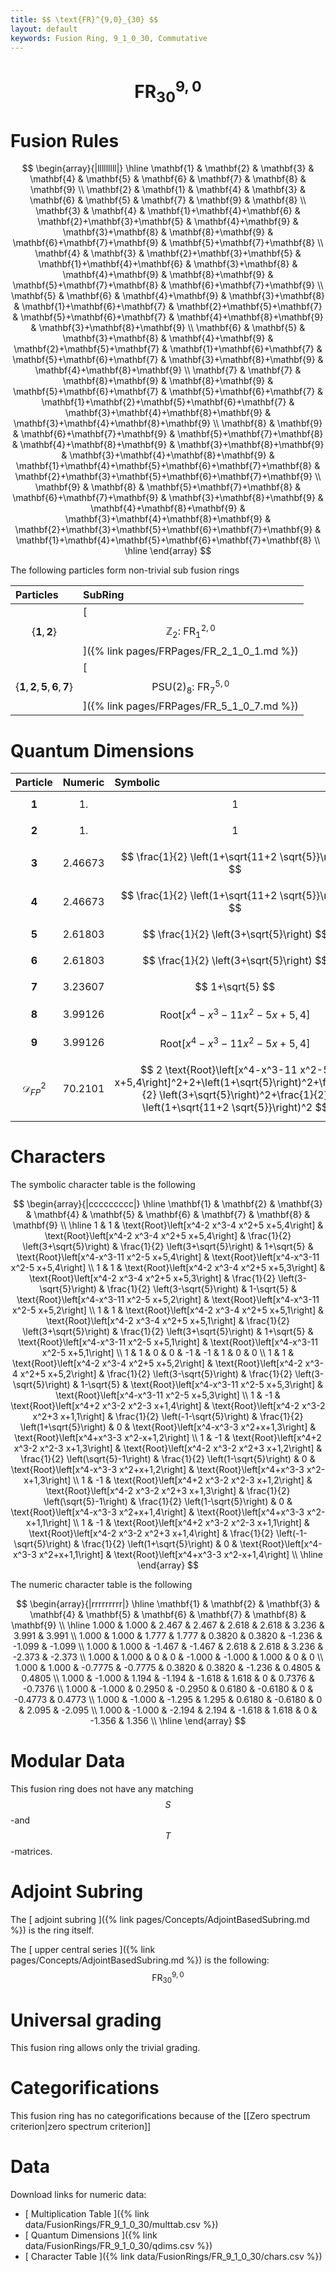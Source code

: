 ```yaml
---
title: $$ \text{FR}^{9,0}_{30} $$
layout: default
keywords: Fusion Ring, 9_1_0_30, Commutative
---
```

# $$ \text{FR}^{9,0}_{30} $$


# Fusion Rules

$$
\begin{array}{|lllllllll|}
\hline
 \mathbf{1} & \mathbf{2} & \mathbf{3} & \mathbf{4} & \mathbf{5} & \mathbf{6} & \mathbf{7} & \mathbf{8} & \mathbf{9} \\
 \mathbf{2} & \mathbf{1} & \mathbf{4} & \mathbf{3} & \mathbf{6} & \mathbf{5} & \mathbf{7} & \mathbf{9} & \mathbf{8} \\
 \mathbf{3} & \mathbf{4} & \mathbf{1}+\mathbf{4}+\mathbf{6} & \mathbf{2}+\mathbf{3}+\mathbf{5} & \mathbf{4}+\mathbf{9} & \mathbf{3}+\mathbf{8} & \mathbf{8}+\mathbf{9} & \mathbf{6}+\mathbf{7}+\mathbf{9} & \mathbf{5}+\mathbf{7}+\mathbf{8} \\
 \mathbf{4} & \mathbf{3} & \mathbf{2}+\mathbf{3}+\mathbf{5} & \mathbf{1}+\mathbf{4}+\mathbf{6} & \mathbf{3}+\mathbf{8} & \mathbf{4}+\mathbf{9} & \mathbf{8}+\mathbf{9} & \mathbf{5}+\mathbf{7}+\mathbf{8} & \mathbf{6}+\mathbf{7}+\mathbf{9} \\
 \mathbf{5} & \mathbf{6} & \mathbf{4}+\mathbf{9} & \mathbf{3}+\mathbf{8} & \mathbf{1}+\mathbf{6}+\mathbf{7} & \mathbf{2}+\mathbf{5}+\mathbf{7} & \mathbf{5}+\mathbf{6}+\mathbf{7} & \mathbf{4}+\mathbf{8}+\mathbf{9} & \mathbf{3}+\mathbf{8}+\mathbf{9} \\
 \mathbf{6} & \mathbf{5} & \mathbf{3}+\mathbf{8} & \mathbf{4}+\mathbf{9} & \mathbf{2}+\mathbf{5}+\mathbf{7} & \mathbf{1}+\mathbf{6}+\mathbf{7} & \mathbf{5}+\mathbf{6}+\mathbf{7} & \mathbf{3}+\mathbf{8}+\mathbf{9} & \mathbf{4}+\mathbf{8}+\mathbf{9} \\
 \mathbf{7} & \mathbf{7} & \mathbf{8}+\mathbf{9} & \mathbf{8}+\mathbf{9} & \mathbf{5}+\mathbf{6}+\mathbf{7} & \mathbf{5}+\mathbf{6}+\mathbf{7} & \mathbf{1}+\mathbf{2}+\mathbf{5}+\mathbf{6}+\mathbf{7} & \mathbf{3}+\mathbf{4}+\mathbf{8}+\mathbf{9} & \mathbf{3}+\mathbf{4}+\mathbf{8}+\mathbf{9} \\
 \mathbf{8} & \mathbf{9} & \mathbf{6}+\mathbf{7}+\mathbf{9} & \mathbf{5}+\mathbf{7}+\mathbf{8} & \mathbf{4}+\mathbf{8}+\mathbf{9} & \mathbf{3}+\mathbf{8}+\mathbf{9} & \mathbf{3}+\mathbf{4}+\mathbf{8}+\mathbf{9} & \mathbf{1}+\mathbf{4}+\mathbf{5}+\mathbf{6}+\mathbf{7}+\mathbf{8} & \mathbf{2}+\mathbf{3}+\mathbf{5}+\mathbf{6}+\mathbf{7}+\mathbf{9} \\
 \mathbf{9} & \mathbf{8} & \mathbf{5}+\mathbf{7}+\mathbf{8} & \mathbf{6}+\mathbf{7}+\mathbf{9} & \mathbf{3}+\mathbf{8}+\mathbf{9} & \mathbf{4}+\mathbf{8}+\mathbf{9} & \mathbf{3}+\mathbf{4}+\mathbf{8}+\mathbf{9} & \mathbf{2}+\mathbf{3}+\mathbf{5}+\mathbf{6}+\mathbf{7}+\mathbf{9} & \mathbf{1}+\mathbf{4}+\mathbf{5}+\mathbf{6}+\mathbf{7}+\mathbf{8} \\
\hline
\end{array}
$$


The following particles form non-trivial sub fusion rings

| Particles | SubRing |
| :------ | :------ |
| $$ \{\mathbf{1},\mathbf{2}\} $$ | [ $$ \mathbb{Z}_2:\ \text{FR}^{2,0}_{1} $$ ]({% link pages/FRPages/FR_2_1_0_1.md %}) |
| $$ \{\mathbf{1},\mathbf{2},\mathbf{5},\mathbf{6},\mathbf{7}\} $$ | [ $$ \text{PSU(2})_8:\ \text{FR}^{5,0}_{7} $$ ]({% link pages/FRPages/FR_5_1_0_7.md %}) |

# Quantum Dimensions

| Particle | Numeric | Symbolic |
| :------ | :------ | :------ |
| $$ \mathbf{1} $$ | $$ 1. $$ | $$ 1 $$ |
| $$ \mathbf{2} $$ | $$ 1. $$ | $$ 1 $$ |
| $$ \mathbf{3} $$ | $$ 2.46673 $$ | $$ \frac{1}{2} \left(1+\sqrt{11+2 \sqrt{5}}\right) $$ |
| $$ \mathbf{4} $$ | $$ 2.46673 $$ | $$ \frac{1}{2} \left(1+\sqrt{11+2 \sqrt{5}}\right) $$ |
| $$ \mathbf{5} $$ | $$ 2.61803 $$ | $$ \frac{1}{2} \left(3+\sqrt{5}\right) $$ |
| $$ \mathbf{6} $$ | $$ 2.61803 $$ | $$ \frac{1}{2} \left(3+\sqrt{5}\right) $$ |
| $$ \mathbf{7} $$ | $$ 3.23607 $$ | $$ 1+\sqrt{5} $$ |
| $$ \mathbf{8} $$ | $$ 3.99126 $$ | $$ \text{Root}\left[x^4-x^3-11 x^2-5 x+5,4\right] $$ |
| $$ \mathbf{9} $$ | $$ 3.99126 $$ | $$ \text{Root}\left[x^4-x^3-11 x^2-5 x+5,4\right] $$ |
| $$ \mathcal{D}_{FP}^2 $$ | $$ 70.2101 $$ | $$ 2 \text{Root}\left[x^4-x^3-11 x^2-5 x+5,4\right]^2+2+\left(1+\sqrt{5}\right)^2+\frac{1}{2} \left(3+\sqrt{5}\right)^2+\frac{1}{2} \left(1+\sqrt{11+2 \sqrt{5}}\right)^2 $$ |

# Characters

The symbolic character table is the following

$$
\begin{array}{|ccccccccc|}
\hline
 \mathbf{1} & \mathbf{2} & \mathbf{3} & \mathbf{4} & \mathbf{5} & \mathbf{6} & \mathbf{7} & \mathbf{8} & \mathbf{9} \\
\hline
 1 & 1 & \text{Root}\left[x^4-2 x^3-4 x^2+5 x+5,4\right] & \text{Root}\left[x^4-2 x^3-4 x^2+5 x+5,4\right] & \frac{1}{2} \left(3+\sqrt{5}\right) & \frac{1}{2} \left(3+\sqrt{5}\right) & 1+\sqrt{5} & \text{Root}\left[x^4-x^3-11 x^2-5 x+5,4\right] & \text{Root}\left[x^4-x^3-11 x^2-5 x+5,4\right] \\
 1 & 1 & \text{Root}\left[x^4-2 x^3-4 x^2+5 x+5,3\right] & \text{Root}\left[x^4-2 x^3-4 x^2+5 x+5,3\right] & \frac{1}{2} \left(3-\sqrt{5}\right) & \frac{1}{2} \left(3-\sqrt{5}\right) & 1-\sqrt{5} & \text{Root}\left[x^4-x^3-11 x^2-5 x+5,2\right] & \text{Root}\left[x^4-x^3-11 x^2-5 x+5,2\right] \\
 1 & 1 & \text{Root}\left[x^4-2 x^3-4 x^2+5 x+5,1\right] & \text{Root}\left[x^4-2 x^3-4 x^2+5 x+5,1\right] & \frac{1}{2} \left(3+\sqrt{5}\right) & \frac{1}{2} \left(3+\sqrt{5}\right) & 1+\sqrt{5} & \text{Root}\left[x^4-x^3-11 x^2-5 x+5,1\right] & \text{Root}\left[x^4-x^3-11 x^2-5 x+5,1\right] \\
 1 & 1 & 0 & 0 & -1 & -1 & 1 & 0 & 0 \\
 1 & 1 & \text{Root}\left[x^4-2 x^3-4 x^2+5 x+5,2\right] & \text{Root}\left[x^4-2 x^3-4 x^2+5 x+5,2\right] & \frac{1}{2} \left(3-\sqrt{5}\right) & \frac{1}{2} \left(3-\sqrt{5}\right) & 1-\sqrt{5} & \text{Root}\left[x^4-x^3-11 x^2-5 x+5,3\right] & \text{Root}\left[x^4-x^3-11 x^2-5 x+5,3\right] \\
 1 & -1 & \text{Root}\left[x^4+2 x^3-2 x^2-3 x+1,4\right] & \text{Root}\left[x^4-2 x^3-2 x^2+3 x+1,1\right] & \frac{1}{2} \left(-1-\sqrt{5}\right) & \frac{1}{2} \left(1+\sqrt{5}\right) & 0 & \text{Root}\left[x^4-x^3-3 x^2+x+1,3\right] & \text{Root}\left[x^4+x^3-3 x^2-x+1,2\right] \\
 1 & -1 & \text{Root}\left[x^4+2 x^3-2 x^2-3 x+1,3\right] & \text{Root}\left[x^4-2 x^3-2 x^2+3 x+1,2\right] & \frac{1}{2} \left(\sqrt{5}-1\right) & \frac{1}{2} \left(1-\sqrt{5}\right) & 0 & \text{Root}\left[x^4-x^3-3 x^2+x+1,2\right] & \text{Root}\left[x^4+x^3-3 x^2-x+1,3\right] \\
 1 & -1 & \text{Root}\left[x^4+2 x^3-2 x^2-3 x+1,2\right] & \text{Root}\left[x^4-2 x^3-2 x^2+3 x+1,3\right] & \frac{1}{2} \left(\sqrt{5}-1\right) & \frac{1}{2} \left(1-\sqrt{5}\right) & 0 & \text{Root}\left[x^4-x^3-3 x^2+x+1,4\right] & \text{Root}\left[x^4+x^3-3 x^2-x+1,1\right] \\
 1 & -1 & \text{Root}\left[x^4+2 x^3-2 x^2-3 x+1,1\right] & \text{Root}\left[x^4-2 x^3-2 x^2+3 x+1,4\right] & \frac{1}{2} \left(-1-\sqrt{5}\right) & \frac{1}{2} \left(1+\sqrt{5}\right) & 0 & \text{Root}\left[x^4-x^3-3 x^2+x+1,1\right] & \text{Root}\left[x^4+x^3-3 x^2-x+1,4\right] \\
\hline
\end{array}
$$

The numeric character table is the following

$$
\begin{array}{|rrrrrrrrr|}
\hline
 \mathbf{1} & \mathbf{2} & \mathbf{3} & \mathbf{4} & \mathbf{5} & \mathbf{6} & \mathbf{7} & \mathbf{8} & \mathbf{9} \\
\hline
 1.000 & 1.000 & 2.467 & 2.467 & 2.618 & 2.618 & 3.236 & 3.991 & 3.991 \\
 1.000 & 1.000 & 1.777 & 1.777 & 0.3820 & 0.3820 & -1.236 & -1.099 & -1.099 \\
 1.000 & 1.000 & -1.467 & -1.467 & 2.618 & 2.618 & 3.236 & -2.373 & -2.373 \\
 1.000 & 1.000 & 0 & 0 & -1.000 & -1.000 & 1.000 & 0 & 0 \\
 1.000 & 1.000 & -0.7775 & -0.7775 & 0.3820 & 0.3820 & -1.236 & 0.4805 & 0.4805 \\
 1.000 & -1.000 & 1.194 & -1.194 & -1.618 & 1.618 & 0 & 0.7376 & -0.7376 \\
 1.000 & -1.000 & 0.2950 & -0.2950 & 0.6180 & -0.6180 & 0 & -0.4773 & 0.4773 \\
 1.000 & -1.000 & -1.295 & 1.295 & 0.6180 & -0.6180 & 0 & 2.095 & -2.095 \\
 1.000 & -1.000 & -2.194 & 2.194 & -1.618 & 1.618 & 0 & -1.356 & 1.356 \\
\hline
\end{array}
$$

# Modular Data

This fusion ring does not have any matching $$ S $$-and $$ T $$-matrices.

# Adjoint Subring

The [ adjoint subring ]({% link pages/Concepts/AdjointBasedSubring.md %}) is the ring itself.

The [ upper central series ]({% link pages/Concepts/AdjointBasedSubring.md %}) is the following:
$$ \text{FR}^{9,0}_{30} $$

# Universal grading

This fusion ring allows only the trivial grading.

# Categorifications

This fusion ring has no categorifications because of the [[Zero spectrum criterion|zero spectrum criterion]]

# Data

Download links for numeric data:

* [ Multiplication Table ]({% link data/FusionRings/FR_9_1_0_30/multtab.csv %})
* [ Quantum Dimensions ]({% link data/FusionRings/FR_9_1_0_30/qdims.csv %})
* [ Character Table ]({% link data/FusionRings/FR_9_1_0_30/chars.csv %})
